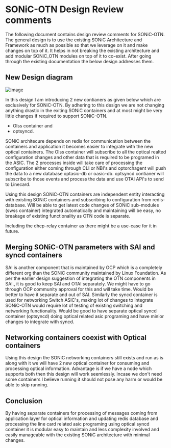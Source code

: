 #  SONiC-OTN Design Review comments
The following document contains design review comments for SONiC-OTN. The general design is to use the existing SONiC Architecture and Framework as much as possible so that we leverage on it and make changes on top of it. It helps in not breaking the existing architecture and add modular SONiC_OTN modules on top of it to co-exist. After going through the existing documentation the below design addresses them.

## New Design diagram

![image](https://github.com/vharish02/SONiC-OTN-HLD/assets/30084221/f531446c-43e9-4ff6-a78d-2cc54a090492)


In this design I am introducing 2 new contianers as given below which are exclusively for SONiC-OTN. By adhering to this design we are not changing anything drastic in the exiting SONiC containers and at most might be very little changes if required to support SONiC-OTN.

- Olss container and
- optsyncd.

SONiC architecure depends on redis for communication between the containers and application it becomes easier to integrate with the new optical containers. The Olss container will subscribe to all the optical realted configuration changes and other data that is required to be programed in the ASIC. The 2 processes inside will take care of processing the configuration either coming through CLI or NBI's and optorchagent will push the data to a new database optasic-db or oasic-db. optsyncd contianer will subscribe to those events and process the data and use OTAI APi's to send to Linecard.

Using this design SONiC-OTN containers are independent entity interacting with existing SONiC containers and subscribing to configuration from redis-database. Will be able to get latest code changes of SONiC sub-modules (swss container) integrated automatically and maintaining will be easy, no breakage of existing functionality as OTN code is separate.

Including the dhcp-relay container as there might be a use-case for it in future.

## Merging SONiC-OTN parameters with SAI and syncd containers
SAI is another component that is maintained by OCP which is a completely different org than the SONiC community maintained by Linux Foundation.
As per the earlier design suggestion of integrating the OTN components in SAI., it is good to keep SAI and OTAI separately. We might have to go through OCP community approval for this and will take time. Would be better to have it separate and out of SAI. Similarly the syncd container is used for networking Switch ASIC's, making lot of changes to integrate SONiC-OTN would require lot of testing of existing switching and networking functionality. Would be good to have separate optical syncd container (optsyncd) doing optical related asic programing and have minior changes to integrate with syncd.

## Networking containers coexist with Optical containers
Using this design the SONiC networking containers still exists and run as is along with it we will have 2 new optical container for consuming and processing optical information. Advantage is if we have a node which supports both then this design will work seemlessly. Incase we don't need some containers I believe running it should not pose any harm or would be able to skip running.

## Conclusion
By having separate containers for processing of messages coming from application layer for optical information and updating redis database and processing the line card related asic programing using optical syncd container it is modular easy to maintain and less complexity involved and easily manageable with the existing SONiC architecture with minimal changes.
